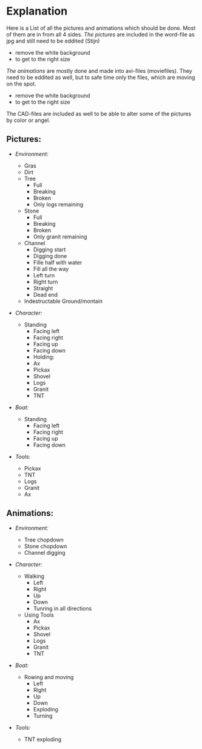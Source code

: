 # Explanation
Here is a List of all the pictures and animations which should be done.
Most of them are in from all 4 sides.
_The pictures_ are included in the word-file as jpg and still need to be eddited (Stijn) 
* remove the white background
* to get to the right size

_The animations_ are mostly done and made into avi-files (moviefiles).
They need to be eddited as well, but to safe time only the files, which are moving on the spot.
* remove the white background
* to get to the right size

The CAD-files are included as well to be able to alter some of the pictures by color or angel.

## __Pictures:__
* _Environment:_
  * Gras
  * Dirt
  * Tree
    * Full
    * Breaking 
    * Broken
    * Only logs remaining
  * Stone
    * Full
    * Breaking 
    * Broken
    * Only granit remaining
  * Channel
    * Digging start
    * Digging done
    * Fille half with water
    * Fill all the way
    * Left turn
    * Right turn
    * Straight 
    * Dead end
  * Indestructable Ground/montain

* _Character:_
  * Standing
    * Facing left
    * Facing right
    * Facing up
    * Facing down
    * Holding:
    * Ax
    * Pickax
    * Shovel
    * Logs
    * Granit
    * TNT

* _Boat:_
  * Standing
    * Facing left
    * Facing right
    * Facing up
    * Facing down


* _Tools:_
  * Pickax
  * TNT
  * Logs
  * Granit
  * Ax

## __Animations:__
* _Environment:_
  * Tree chopdown
  * Stone chopdown
  * Channel digging

* _Character:_
  * Walking
    * Left
    * Right
    * Up
    * Down
    * Tunring in all directions
  * Using Tools
    * Ax
    * Pickax
    * Shovel
    * Logs
    * Granit
    * TNT 

* _Boat:_
  * Rowing and moving
    * Left 
    * Right
    * Up
    * Down
    * Exploding
    * Turning

* _Tools:_
  * TNT exploding
